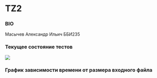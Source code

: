 # TZ2
### BIO
Масычев Александр Ильич ББИ235
### Текущее состояние тестов
![](https://github.com/Alex-mask/TZ2/actions/workflows/main.yml/badge.svg) <br>
### График зависимости времени от размера входного файла 
